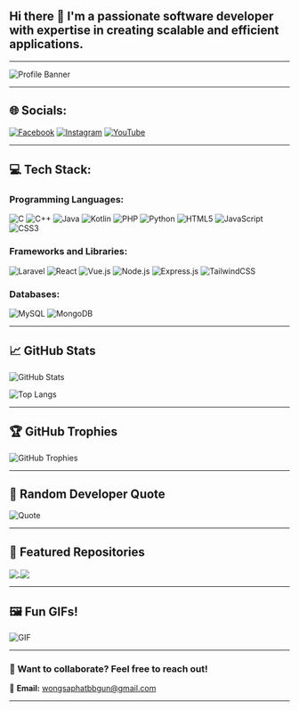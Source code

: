 ## Hi there 👋 I'm a passionate software developer with expertise in creating scalable and efficient applications. 

<!--
**Bee34949/BEE34949** is a ✨ _special_ ✨ repository because its `README.md` (this file) appears on your GitHub profile.

Here are some ideas to get you started:

- 🔭 I’m currently studying at MJU
- 🌱 I’m currently learning Programming (BE Development)
- 📫 How to contact me: wongsaphatbbgun@gmail.com
-->

---

![Profile Banner](https://source.unsplash.com/1600x400/?technology,code) <!-- Change to your custom banner -->

---

## 🌐 Socials:

[![Facebook](https://img.shields.io/badge/Facebook-%231877F2.svg?style=for-the-badge&logo=Facebook&logoColor=white)](https://facebook.com/yourprofile)
[![Instagram](https://img.shields.io/badge/Instagram-%23E4405F.svg?style=for-the-badge&logo=Instagram&logoColor=white)](https://instagram.com/yourprofile)
[![YouTube](https://img.shields.io/badge/YouTube-%23FF0000.svg?style=for-the-badge&logo=YouTube&logoColor=white)](https://youtube.com/yourprofile)

---

## 💻 Tech Stack:

### Programming Languages:
![C](https://img.shields.io/badge/C-00599C?style=for-the-badge&logo=c&logoColor=white)
![C++](https://img.shields.io/badge/C%2B%2B-00599C?style=for-the-badge&logo=c%2B%2B&logoColor=white)
![Java](https://img.shields.io/badge/Java-ED8B00?style=for-the-badge&logo=java&logoColor=white)
![Kotlin](https://img.shields.io/badge/Kotlin-0095D5?style=for-the-badge&logo=kotlin&logoColor=white)
![PHP](https://img.shields.io/badge/PHP-777BB4?style=for-the-badge&logo=php&logoColor=white)
![Python](https://img.shields.io/badge/Python-3776AB?style=for-the-badge&logo=python&logoColor=white)
![HTML5](https://img.shields.io/badge/HTML5-E34F26?style=for-the-badge&logo=html5&logoColor=white)
![JavaScript](https://img.shields.io/badge/JavaScript-F7DF1E?style=for-the-badge&logo=javascript&logoColor=black)
![CSS3](https://img.shields.io/badge/CSS3-1572B6?style=for-the-badge&logo=css3&logoColor=white)

### Frameworks and Libraries:
![Laravel](https://img.shields.io/badge/Laravel-FF2D20?style=for-the-badge&logo=laravel&logoColor=white)
![React](https://img.shields.io/badge/React-20232A?style=for-the-badge&logo=react&logoColor=61DAFB)
![Vue.js](https://img.shields.io/badge/Vue.js-35495E?style=for-the-badge&logo=vue.js&logoColor=4FC08D)
![Node.js](https://img.shields.io/badge/Node.js-339933?style=for-the-badge&logo=nodedotjs&logoColor=white)
![Express.js](https://img.shields.io/badge/Express.js-404D59?style=for-the-badge)
![TailwindCSS](https://img.shields.io/badge/TailwindCSS-38B2AC?style=for-the-badge&logo=tailwind-css&logoColor=white)

### Databases:
![MySQL](https://img.shields.io/badge/MySQL-4479A1?style=for-the-badge&logo=mysql&logoColor=white)
![MongoDB](https://img.shields.io/badge/MongoDB-4EA94B?style=for-the-badge&logo=mongodb&logoColor=white)

---

## 📈 GitHub Stats

![GitHub Stats](https://github-readme-stats.vercel.app/api?username=yourusername&show_icons=true&theme=radical)

![Top Langs](https://github-readme-stats.vercel.app/api/top-langs/?username=yourusername&layout=compact&theme=radical)

---

## 🏆 GitHub Trophies

![GitHub Trophies](https://github-profile-trophy.vercel.app/?username=yourusername&theme=radical)

---

## 🎯 Random Developer Quote
![Quote](https://quotes-github-readme.vercel.app/api?type=horizontal&theme=radical)

---

## 📂 Featured Repositories

<a href="[https://github.com/yourusername/repo1](https://github.com/Bee34949/BE_Febonacci.git)">
  <img align="center" src="https://github-readme-stats.vercel.app/api/pin/?username=yourusername&repo=repo1&theme=radical" />
</a>
<a href="https://github.com/yourusername/repo2">
  <img align="center" src="https://github-readme-stats.vercel.app/api/pin/?username=yourusername&repo=repo2&theme=radical" />
</a>

---

## 🖼️ Fun GIFs!

![GIF](https://media.giphy.com/media/13HgwGsXF0aiGY/giphy.gif)

---

### 🌟 Want to collaborate? Feel free to reach out!

📧 **Email:** wongsaphatbbgun@gmail.com

---

